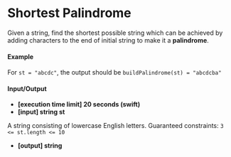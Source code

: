 # Shortest Palindrome

Given a string, find the shortest possible string which can be achieved by adding characters to the end of initial string to make it a **palindrome**.

#### Example

For ```st = "abcdc"```, the output should be ```buildPalindrome(st) = "abcdcba"```

#### Input/Output
- **[execution time limit] 20 seconds (swift)**
- **[input] string st**

A string consisting of lowercase English letters.
Guaranteed constraints:
```3 <= st.length <= 10```

- **[output] string**